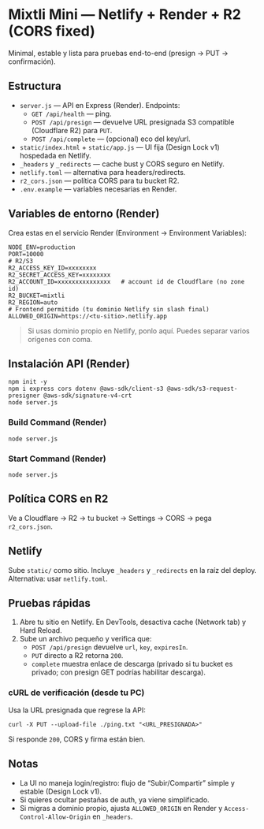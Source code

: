 # Mixtli Mini — Netlify + Render + R2 (CORS fixed)

Minimal, estable y lista para pruebas end-to-end (presign → PUT → confirmación).

## Estructura
- `server.js` — API en Express (Render). Endpoints:
  - `GET /api/health` — ping.
  - `POST /api/presign` — devuelve URL presignada S3 compatible (Cloudflare R2) para `PUT`.
  - `POST /api/complete` — (opcional) eco del key/url.
- `static/index.html` + `static/app.js` — UI fija (Design Lock v1) hospedada en Netlify.
- `_headers` y `_redirects` — cache bust y CORS seguro en Netlify.
- `netlify.toml` — alternativa para headers/redirects.
- `r2_cors.json` — política CORS para tu bucket R2.
- `.env.example` — variables necesarias en Render.

## Variables de entorno (Render)
Crea estas en el servicio Render (Environment → Environment Variables):

```
NODE_ENV=production
PORT=10000
# R2/S3
R2_ACCESS_KEY_ID=xxxxxxxx
R2_SECRET_ACCESS_KEY=xxxxxxxx
R2_ACCOUNT_ID=xxxxxxxxxxxxxxx   # account id de Cloudflare (no zone id)
R2_BUCKET=mixtli
R2_REGION=auto
# Frontend permitido (tu dominio Netlify sin slash final)
ALLOWED_ORIGIN=https://<tu-sitio>.netlify.app
```

> Si usas dominio propio en Netlify, ponlo aquí. Puedes separar varios orígenes con coma.

## Instalación API (Render)
```
npm init -y
npm i express cors dotenv @aws-sdk/client-s3 @aws-sdk/s3-request-presigner @aws-sdk/signature-v4-crt
node server.js
```

### Build Command (Render)
```
node server.js
```
### Start Command (Render)
```
node server.js
```

## Política CORS en R2
Ve a Cloudflare → R2 → tu bucket → Settings → CORS → pega `r2_cors.json`.

## Netlify
Sube `static/` como sitio. Incluye `_headers` y `_redirects` en la raíz del deploy. Alternativa: usar `netlify.toml`.

## Pruebas rápidas
1. Abre tu sitio en Netlify. En DevTools, desactiva cache (Network tab) y Hard Reload.
2. Sube un archivo pequeño y verifica que:
   - `POST /api/presign` devuelve `url`, `key`, `expiresIn`.
   - `PUT` directo a R2 retorna `200`.
   - `complete` muestra enlace de descarga (privado si tu bucket es privado; con presign GET podrías habilitar descarga).

### cURL de verificación (desde tu PC)
Usa la URL presignada que regrese la API:
```
curl -X PUT --upload-file ./ping.txt "<URL_PRESIGNADA>"
```

Si responde `200`, CORS y firma están bien.

## Notas
- La UI no maneja login/registro: flujo de “Subir/Compartir” simple y estable (Design Lock v1).
- Si quieres ocultar pestañas de auth, ya viene simplificado.
- Si migras a dominio propio, ajusta `ALLOWED_ORIGIN` en Render y `Access-Control-Allow-Origin` en `_headers`.
